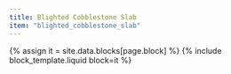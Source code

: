 ```yaml
---
title: Blighted Cobblestone Slab
item: "blighted_cobblestone_slab"
---
```


{% assign it = site.data.blocks[page.block] %}
{% include block_template.liquid block=it %}

